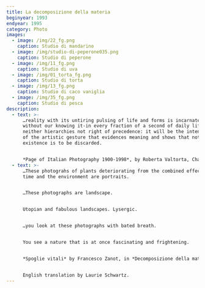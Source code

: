 ```yaml
---
title: La decomposizione della materia
beginyear: 1993
endyear: 1995
category: Photo
images:
  - image: /img/22_fg.png
    caption: Studio di mandarino
  - image: /img/studio-di-peperone035.png
    caption: Studio di peperone
  - image: /img/11_fg.png
    caption: Studio di uva
  - image: /img/01_torta_fg.png
    caption: Studio di torta
  - image: /img/13_fg.png
    caption: Studio di caco vaniglia
  - image: /img/35_fg.png
    caption: Studio di pesca
description:
  - text: >-
      …reality with its untiring pulsing of life and forms is incarnated-
      without our knowing it-in every fraction of a second of daily life, with
      neither hierarchies not right of precedence: it will be the intentionality
      of the artistic gesture that evidences meaning and shows that nothing of
      existence is to be discarded.


      *Page of Italian Photography 1900-1998*, by Roberta Valtorta, Charta 1998.
  - text: >-
      …These photograhs of plants deteriorating from the combined effects of
      time and the environment are portraits.


      …These photographs are landscape.


      Utopian and fabulous landscapes. Lysergic.


      …you look at these photographs with bated breath.


      You see a nature that is at once fascinating and frightening.


      *Spoglie vitali* by Francesco Zanot, in *Decomposizione della materia* by Bruna Ginammi, Galerie Mazzoli Berlin, March 2023.


      English translation by Laurie Schwartz.
---
```

